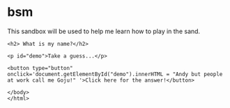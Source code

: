 # bsm

This sandbox will be used to help me learn how to play in the sand.

<html>
  <body>
    
    <h2> What is my name?</h2>
    
    <p id="demo">Take a guess...</p>
    
    <button type="button" onclick='document.getElementById("demo").innerHTML = "Andy but people at work call me Goju!" '>Click here for the answer!</button>
    
    </body>
    </html>


